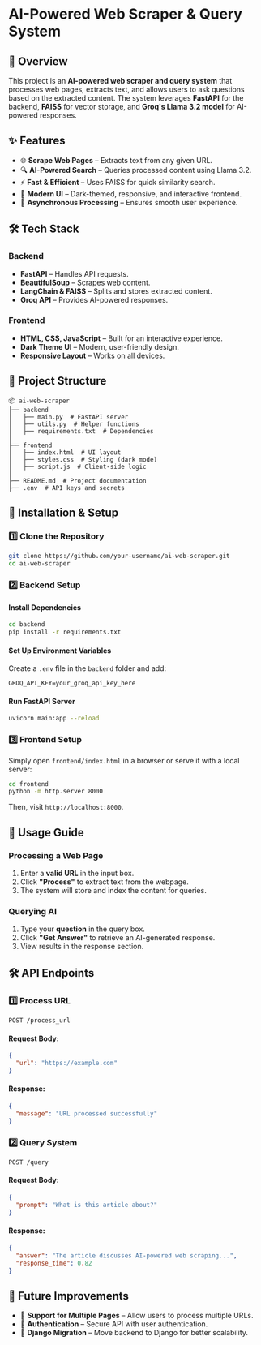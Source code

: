 # AI-Powered Web Scraper & Query System

## 🚀 Overview
This project is an **AI-powered web scraper and query system** that processes web pages, extracts text, and allows users to ask questions based on the extracted content. The system leverages **FastAPI** for the backend, **FAISS** for vector storage, and **Groq's Llama 3.2 model** for AI-powered responses.

## ✨ Features
- 🌐 **Scrape Web Pages** – Extracts text from any given URL.
- 🔍 **AI-Powered Search** – Queries processed content using Llama 3.2.
- ⚡ **Fast & Efficient** – Uses FAISS for quick similarity search.
- 🎨 **Modern UI** – Dark-themed, responsive, and interactive frontend.
- 🚀 **Asynchronous Processing** – Ensures smooth user experience.

## 🛠️ Tech Stack
### **Backend**
- **FastAPI** – Handles API requests.
- **BeautifulSoup** – Scrapes web content.
- **LangChain & FAISS** – Splits and stores extracted content.
- **Groq API** – Provides AI-powered responses.

### **Frontend**
- **HTML, CSS, JavaScript** – Built for an interactive experience.
- **Dark Theme UI** – Modern, user-friendly design.
- **Responsive Layout** – Works on all devices.

## 📂 Project Structure
```
📦 ai-web-scraper
├── backend
│   ├── main.py  # FastAPI server
│   ├── utils.py  # Helper functions
│   ├── requirements.txt  # Dependencies
│
├── frontend
│   ├── index.html  # UI layout
│   ├── styles.css  # Styling (dark mode)
│   ├── script.js  # Client-side logic
│
├── README.md  # Project documentation
├── .env  # API keys and secrets
```

## 🚀 Installation & Setup

### 1️⃣ Clone the Repository
```bash
git clone https://github.com/your-username/ai-web-scraper.git
cd ai-web-scraper
```

### 2️⃣ Backend Setup
#### **Install Dependencies**
```bash
cd backend
pip install -r requirements.txt
```
#### **Set Up Environment Variables**
Create a `.env` file in the `backend` folder and add:
```
GROQ_API_KEY=your_groq_api_key_here
```
#### **Run FastAPI Server**
```bash
uvicorn main:app --reload
```

### 3️⃣ Frontend Setup
Simply open `frontend/index.html` in a browser or serve it with a local server:
```bash
cd frontend
python -m http.server 8000
```
Then, visit `http://localhost:8000`.

## 🎯 Usage Guide
### **Processing a Web Page**
1. Enter a **valid URL** in the input box.
2. Click **"Process"** to extract text from the webpage.
3. The system will store and index the content for queries.

### **Querying AI**
1. Type your **question** in the query box.
2. Click **"Get Answer"** to retrieve an AI-generated response.
3. View results in the response section.

## 🛠️ API Endpoints
### **1️⃣ Process URL**
```http
POST /process_url
```
#### Request Body:
```json
{
  "url": "https://example.com"
}
```
#### Response:
```json
{
  "message": "URL processed successfully"
}
```

### **2️⃣ Query System**
```http
POST /query
```
#### Request Body:
```json
{
  "prompt": "What is this article about?"
}
```
#### Response:
```json
{
  "answer": "The article discusses AI-powered web scraping...",
  "response_time": 0.82
}
```

## 📌 Future Improvements
- 📌 **Support for Multiple Pages** – Allow users to process multiple URLs.
- 📌 **Authentication** – Secure API with user authentication.
- 📌 **Django Migration** – Move backend to Django for better scalability.

